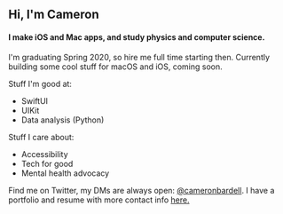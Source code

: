 ## Hi, I'm Cameron
#### I make iOS and Mac apps, and study physics and computer science.

I'm graduating Spring 2020, so hire me full time starting then. Currently building some cool stuff for macOS and iOS, coming soon.

Stuff I'm good at: 
- SwiftUI
- UIKit
- Data analysis (Python)

Stuff I care about: 
- Accessibility 
- Tech for good
- Mental health advocacy

Find me on Twitter, my DMs are always open: [@cameronbardell](https://twitter.com/cameronbardell). I have a portfolio and resume with more contact info [here.](https://cambardell.github.io)
